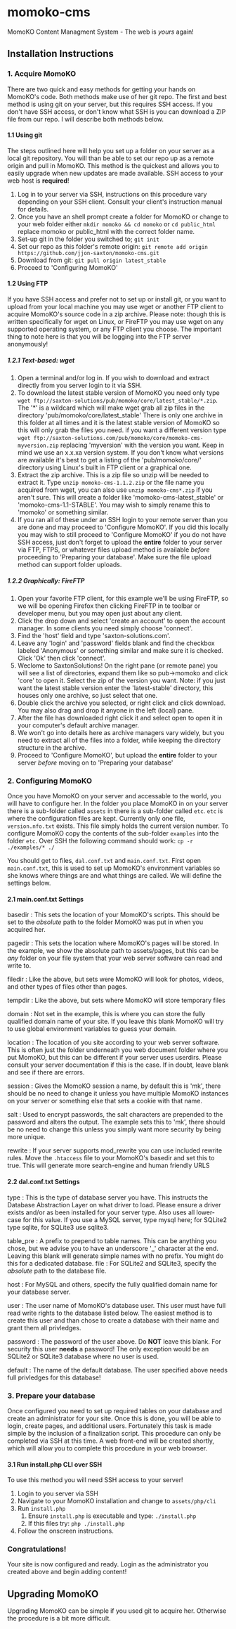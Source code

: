 momoko-cms
==========

MomoKO Content Managment System - The web is *yours* again!

Installation Instructions
-------------------------

### 1. Acquire MomoKO

There are two quick and easy methods for getting your hands on MomoKO's code. Both methods make use of her git repo. The first and best method is using git on your server, but this requires SSH access. If you don't have SSH access, or don't know what SSH is you can download a ZIP file from our repo. I will describe both methods below.

#### 1.1 Using git

The steps outlined here will help you set up a folder on your server as a local git repository. You will than be able to set our repo up as a remote origin and pull in MomoKO. This method is the quickest and allows you to easily upgrade when new updates are made available. SSH access to your web host is **required**!

1. Log in to your server via SSH, instructions on this procedure vary depending on your SSH client. Consult your client's instruction manual for details.
2. Once you have an shell prompt create a folder for MomoKO or change to your web folder either `mkdir momoko && cd momoko` or `cd public_html` replace momoko or public_html with the correct folder name.
3. Set-up git in the folder you switched to; `git init`
4. Set our repo as this folder's remote origin: `git remote add origin https://github.com/jjon-saxton/momoko-cms.git`
5. Download from git: `git pull origin latest_stable`
6. Proceed to 'Configuring MomoKO'

#### 1.2 Using FTP

If you have SSH access and prefer not to set up or install git, or you want to upload from your local machine you may use wget or another FTP client to acquire MomoKO's source code in a zip archive. Please note: though this is written specifically for wget on Linux, or FireFTP you may use wget on any supported operating system, or any FTP client you choose. The important thing to note here is that you will be logging into the FTP server anonymously!

##### 1.2.1 Text-based: wget

1. Open a terminal and/or log in. If you wish to download and extract directly from you server login to it via SSH.
2. To download the latest stable version of MomoKO you need only type `wget ftp://saxton-solutions/pub/momoko/core/latest_stable/*.zip`. The '*' is a wildcard which will make wget grab all zip files in the directory 'pub/momoko/core/latest_stable' There is only one archive in this folder at all times and it is the latest stable version of MomoKO so this will only grab the files you need. if you want a different version type `wget ftp://saxton-solutions.com/pub/momoko/core/momoko-cms-myversion.zip` replacing 'myversion' with the version you want. Keep in mind we use an x.x.xa version system. If you don't know what versions are available it's best to get a listing of the 'pub/momoko/core/' directory using Linux's built in FTP client or a graphical one.
3. Extract the zip archive. This is a zip file so unzip will be needed to extract it. Type `unzip momoko-cms-1.1.2.zip` or the file name you acquired from wget, you can also use `unzip momoko-cms*.zip` if you aren't sure. This will create a folder like 'momoko-cms-latest_stable' or 'momoko-cms-1.1-STABLE'. You may wish to simply rename this to 'momoko' or something similar.
4. If you ran all of these under an SSH login to your remote server than you are done and may proceed to 'Configure MomoKO'. If you did this locally you may wish to still proceed to 'Configure MomoKO' if you do not have SSH access, just don't forget to upload the **entire** folder to your server via FTP, FTPS, or whatever files upload method is available *before* proceeding to 'Preparing your database'. Make sure the file upload method can support folder uploads.

##### 1.2.2 Graphically: FireFTP

1. Open your favorite FTP client, for this example we'll be using FireFTP, so we will be opening Firefox then clicking FireFTP in te toolbar or developer menu, but you may open just about any client.
2. Click the drop down and select 'create an account' to open the account manager. In some clients you need simply choose 'connect'.
3. Find the 'host' field and type 'saxton-solutions.com'.
4. Leave any 'login' and 'password' fields blank and find the checkbox labeled 'Anonymous' or something similar and make sure it is checked. Click 'Ok' then click 'connect'.
5. Weclome to SaxtonSolutions! On the right pane (or remote pane) you will see a list of directories, expand them like so pub->momoko and click 'core' to open it. Select the zip of the version you want. Note: if you just want the latest stable version enter the 'latest-stable' directory, this houses only one archive, so just select that one.
6. Double click the archive you selected, or right click and click download. You may also drag and drop it anyone in the left (local) pane.
7. After the file has downloaded right click it and select open to open it in your computer's default archive manager.
8. We won't go into details here as archive managers vary widely, but you need to extract all of the files into a folder, while keeping the directory structure in the archive.
9. Proceed to 'Configure MomoKO', but upload the **entire** folder to your server *before* moving on to 'Preparing your database'

### 2. Configuring MomoKO

Once you have MomoKO on your server and accessable to the world, you will have to configure her. In the folder you place MomoKO in on your server there is a sub-folder called `assets` in there is a sub-folder called `etc`. `etc` is where the configuration files are kept. Currently only one file, `version.nfo.txt` exists. This file simply holds the current version number. To configure MomoKO copy the contents of the sub-folder `examples` into the folder `etc`. Over SSH the following command should work: `cp -r ./examples/* ./`

You should get to files, `dal.conf.txt` and `main.conf.txt`. First open `main.conf.txt`, this is used to set up MomoKO's environment variables so she knows where things are and what things are called. We will define the settings below.

#### 2.1 main.conf.txt Settings

basedir
:	This sets the location of your MomoKO's scripts. This should be set to the *absolute* path to the folder MomoKO was put in when you acquired her.

pagedir
:	This sets the location where MomoKO's pages will be stored. In the example, we show the absolute path to assets/pages, but this can be *any* folder on your file system that your web server software can read and write to.

filedir
:	Like the above, but sets were MomoKO will look for photos, videos, and other types of files other than pages.

tempdir
:	Like the above, but sets where MomoKO will store temporary files

domain
:	Not set in the example, this is where you can store the fully qualified domain name of your site. If you leave this blank MomoKO will try to use global environment variables to guess your domain.

location
:	The location of you site according to your web server software. This is often just the folder underneath you web document folder where you put MomoKO, but this can be different if your server uses userdirs. Please consult your server documentation if this is the case. If in doubt, leave blank and see if there are errors.

session
:	Gives the MomoKO session a name, by default this is 'mk', there should be no need to change it unless you have multiple MomoKO instances on your server or something else that sets a cookie with that name.

salt
:	Used to encrypt passwords, the salt characters are prepended to the password and alters the output. The example sets this to 'mk', there should be no need to change this unless you simply want more security by being more unique.

rewrite
:	If your server supports mod_rewrite you can use included rewrite rules. Move the `.htaccess` file to your MomoKO's basedir and set this to true. This will generate more search-engine and human friendly URLS

#### 2.2 dal.conf.txt Settings

type
:	This is the type of database server you have. This instructs the Database Abstraction Layer on what driver to load. Please ensure a driver exists and/or as been installed for your server type. Also uses all lower-case for this value. If you use a MySQL server, type mysql here; for SQLite2 type sqlite, for SQLite3 use sqlite3.

table_pre
:	A prefix to prepend to table names. This can be anything you chose, but we advise you to have an underscore '_' character at the end. Leaving this blank will generate simple names with no prefix. You might do this for a dedicated database.
file
:	For SQLite2 and SQLite3, specify the *absolute* path to the database file.

host
:	For MySQL and others, specify the fully qualified domain name for your database server.

user
:	The user name of MomoKO's database user. This user must have full read write rights to the database listed below. The easiest method is to create this user and than chose to create a database with their name and grant them all privledges.

password
:	The password of the user above. Do **NOT** leave this blank. For security this user **needs** a password! The only exception would be an SQLite2 or SQLite3 database where no user is used.

default
:	The name of the default database. The user specified above needs full privledges for this database!

### 3. Prepare your database

Once configured you need to set up required tables on your database and create an administrator for your site. Once this is done, you will be able to login, create pages, and additional users. Fortunately this task is made simple by the inclusion of a finalization script. This procedure can only be completed via SSH at this time. A web front-end will be created shortly, which will allow you to complete this procedure in your web browser.

#### 3.1 Run install.php CLI over SSH

To use this method you will need SSH access to your server!

1. Login to you server via SSH
2. Navigate to your MomoKO installation and change to `assets/php/cli`
3. Run `install.php`
    1. Ensure `install.php` is executable and type: `./install.php`
    2. If this files try: `php ./install.php`
4. Follow the onscreen instructions.

### Congratulations!

Your site is now configured and ready. Login as the administrator you created above and begin adding content!

Upgrading MomoKO
----------------

Upgrading MomoKO can be simple if you used git to acquire her. Otherwise the procedure is a bit more difficult.
